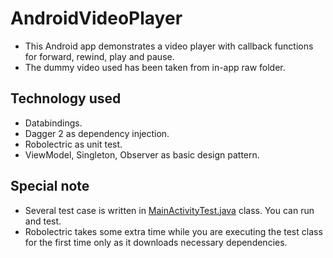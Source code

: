 # AndroidVideoPlayer
- This Android app demonstrates a video player with callback functions for forward, rewind, play and pause. 
- The dummy video used has been taken from in-app raw folder.

## Technology used
- Databindings.
- Dagger 2 as dependency injection.
- Robolectric as unit test.
- ViewModel, Singleton, Observer as basic design pattern.

## Special note
- Several test case is written in [MainActivityTest.java](app/src/test/java/com/taufiq/androidvideoplayer/MainActivityTest.java) class. You can run and test.
- Robolectric takes some extra time while you are executing the test class for the first time only as it downloads necessary dependencies.
